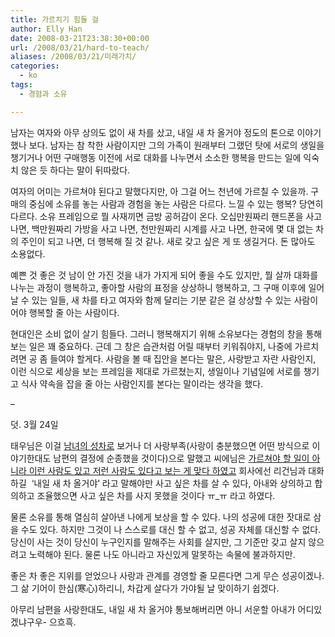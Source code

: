 ```yaml
---
title: 가르치기 힘들 걸
author: Elly Han
date: 2008-03-21T23:38:30+00:00
url: /2008/03/21/hard-to-teach/
aliases: /2008/03/21/미래가치/
categories:
  - ko
tags:
  - 경험과 소유

---
```

남자는 여자와 아무 상의도 없이 새 차를 샀고, 내일 새 차 올거야 정도의 톤으로 이야기 했나 보다. 남자는 참 착한 사람이지만 그의 가족이 원래부터 그랬던 탓에 서로의 생일을 챙기거나 어떤 구매행동 이전에 서로 대화를 나누면서 소소한 행복을 만드는 일에 익숙치 않은 듯 하다는 말이 뒤따랐다.  
  
여자의 어미는 가르쳐야 된다고 말했다지만, 아 그걸 어느 천년에 가르칠 수 있을까. 구매의 중심에 소유를 놓는 사람과 경험을 놓는 사람은 다르다. 느낄 수 있는 행복? 당연히 다르다. 소유 프레임으로 뭘 사재끼면 금방 공허감이 온다. 오십만원짜리 핸드폰을 사고 나면, 백만원짜리 가방을 사고 나면, 천만원짜리 시계를 사고 나면, 한국에 몇 대 없는 차의 주인이 되고 나면, 더 행복해 질 것 같나. 새로 갖고 싶은 게 또 생길거다. 돈 많아도 소용없다.  
  
예쁜 것 좋은 것 남이 안 가진 것을 내가 가지게 되어 좋을 수도 있지만, 뭘 살까 대화를 나누는 과정이 행복하고, 좋아할 사람의 표정을 상상하니 행복하고, 그 구매 이후에 일어날 수 있는 일들, 새 차를 타고 여자와 함께 달리는 기분 같은 걸 상상할 수 있는 사람이어야 행복할 줄 아는 사람이다.  
  
현대인은 소비 없이 살기 힘들다. 그러니 행복해지기 위해 소유보다는 경험의 창을 통해 보는 일은 꽤 중요하다. 근데 그 창은 습관처럼 어릴 때부터 키워줘야지, 나중에 가르치려면 공 좀 들여야 할게다. 사람을 볼 때 집안을 본다는 말은, 사랑받고 자란 사람인지, 이런 식으로 세상을 보는 프레임을 제대로 가르쳤는지, 생일이나 기념일에 서로를 챙기고 식사 약속을 잡을 줄 아는 사람인지를 본다는 말이라는 생각을 했다.  
  
&#8211;  
  
덧. 3월 24일  
  
태우님은 이걸 <a href="http://me2day.net/taewoo/2008/03/24#01:21:10" target="_blank" rel="noopener noreferrer">남녀의 성차로</A>&nbsp;보거나 더 사랑부족(사랑이 충분했으면 어떤 방식으로 이야기한대도 남편의 결정에 순종했을 것이다)으로 말했고 씨에님은 <a href="http://me2day.net/ssie/2008/03/24#01:49:12" target="_blank" rel="noopener noreferrer">가르쳐야 할 일이 아니라 이런 사람도 있고 저런 사람도 있다고 보는 게 맞다 하였고</A>&nbsp;회사에선 리건님과 대화하길&nbsp; &#8216;내일 새 차 올거야&#8217; 라고 말해야만 사고 싶은 차를 살 수 있다, 아내와 상의하고 합의하고 조율했으면 사고 싶은 차를 사지 못했을 것이다 ㅠ_ㅠ 라고 하였다.  
  
물론 소유를 통해 열심히 살아낸 나에게 보상을 할 수 있다. 나의 성공에 대한 잣대로 삼을 수도 있다. 하지만 그것이 나 스스로를 대신 할 수 없고, 성공 자체를 대신할 수 없다. 당신이 사는 것이 당신이 누구인지를 말해주는 사회를 살지만, 그 기준만 갖고 살지 않으려고 노력해야 된다. 물론 나도 아니라고 자신있게 말못하는 속물에 불과하지만.  
  
좋은 차 좋은 지위를 얻었으나 사랑과 관계를 경영할 줄 모른다면 그게 무슨 성공이겠나. 그 삶 기어이 한심(寒心)하리니, 차갑게 살다가 가야될 날 맞이하기 쉽겠다.  
  
아무리 남편을 사랑한대도, 내일 새 차 올거야 통보해버리면 아니 서운할 아내가 어디있겠냐구우- 으흐흑.